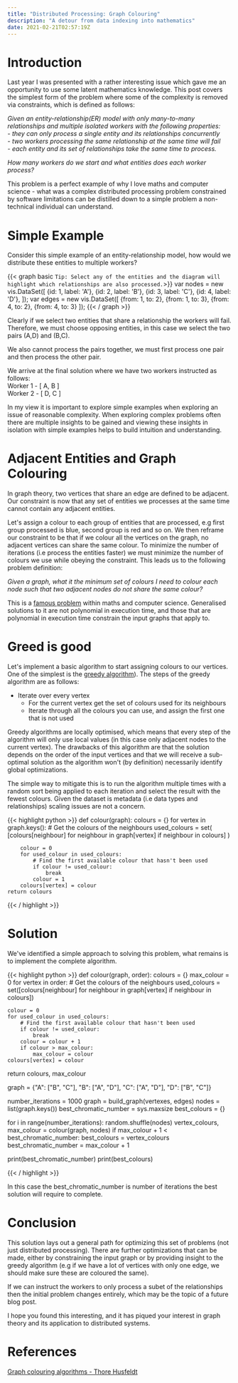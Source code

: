 ```yaml
---
title: "Distributed Processing: Graph Colouring"
description: "A detour from data indexing into mathematics"
date: 2021-02-21T02:57:19Z
---
```


# Introduction

Last year I was presented with a rather interesting issue which gave me an opportunity to use some latent mathematics knowledge. This post covers the simplest form of the problem where some of the complexity is removed via constraints, which is defined as follows:

*Given an entity-relationship(ER) model with only many-to-many relationships and multiple isolated workers with the following properties:*  
*- they can only process a single entity and its relationships concurrently*  
*- two workers processing the same relationship at the same time will fail*  
*- each entity and its set of relationships take the same time to process.*

*How many workers do we start and what entities does each worker process?*

This problem is a perfect example of why I love maths and computer science - what was a complex distributed processing problem constrained by software limitations can be distilled down to a simple problem a non-technical individual can understand. 

# Simple Example 

Consider this simple example of an entity-relationship model, how would we distribute these entities to multiple workers?  

{{< graph basic `Tip: Select any of the entities and the diagram will highlight which relationships are also processed.`>}}
    var nodes = new vis.DataSet([
        {id: 1, label: 'A'},
        {id: 2, label: 'B'},
        {id: 3, label: 'C'},
        {id: 4, label: 'D'},
    ]);
    var edges = new vis.DataSet([
        {from: 1, to: 2},
        {from: 1, to: 3},
        {from: 4, to: 2},
        {from: 4, to: 3}
    ]);
{{< / graph >}}


Clearly if we select two entities that share a relationship the workers will fail. Therefore, we must choose opposing entities, in this case we select the two pairs (A,D) and (B,C).

We also cannot process the pairs together, we must first process one pair and then process the other pair.

We arrive at the final solution where we have two workers instructed as follows:  
Worker 1 - [ A, B ]  
Worker 2 - [ D, C ]

In my view it is important to explore simple examples when exploring an issue of reasonable complexity. When exploring complex problems often there are multiple insights to be gained and viewing these insights in isolation with simple examples helps to build intuition and understanding.

# Adjacent Entities and Graph Colouring

In graph theory, two vertices that share an edge are defined to be adjacent. Our constraint is now that any set of entities we processes at the same time cannot contain any adjacent entities.

Let's assign a colour to each group of entities that are processed, e.g first group processed is blue, second group is red and so on. We then reframe our constraint to be that if we colour all the vertices on the graph, no adjacent vertices can share the same colour. To minimize the number of iterations (i.e process the entities faster) we must minimize the number of colours we use while obeying the constraint. This leads us to the following problem definition:

*Given a graph, what it the minimum set of colours I need to colour each node such that two adjacent nodes do not share the same colour?*

This is a [famous problem](https://en.wikipedia.org/wiki/Graph_coloring#History) within maths and computer science. Generalised solutions to it are not polynomial in execution time, and those that are polynomial in execution time constrain the input graphs that apply to.  


# Greed is good

Let's implement a basic algorithm to start assigning colours to our vertices. One of the simplest is the [greedy algorithm](https://en.wikipedia.org/wiki/Greedy_coloring)). The steps of the greedy algorithm are as follows:

- Iterate over every vertex  
	-  For the current vertex get the set of colours used for its neighbours  
	-  Iterate through all the colours you can use, and assign the first one that is not used  


Greedy algorithms are locally optimised, which means that every step of the algorithm will only use local values (in this case only adjacent nodes to the current vertex). The drawbacks of this algorithm are that the solution depends on the order of the input vertices and that we will receive a sub-optimal solution as the algorithm won't (by definition) necessarily identify global optimizations.


The simple way to mitigate this is to run the algorithm multiple times with a random sort being applied to each iteration and select the result with the fewest colours. Given the dataset is metadata (i.e data types and relationships) scaling issues are not a concern.

{{< highlight python >}}
def colour(graph):
    colours = {}
    for vertex in graph.keys():
        # Get the colours of the neighbours
        used_colours = set(
            [colours[neighbour] for neighbour in graph[vertex] if neighbour in colours]
        )

        colour = 0
        for used_colour in used_colours:
            # Find the first available colour that hasn't been used
            if colour != used_colour:
                break
            colour = 1
        colours[vertex] = colour
    return colours
{{< / highlight >}}


# Solution

We've identified a simple approach to solving this problem, what remains is to implement the complete algorithm. 

{{< highlight python >}}
def colour(graph, order):
  colours = {}
  max_colour = 0
  for vertex in order:
    # Get the colours of the neighbours
    used_colours = set([colours[neighbour] for neighbour in graph[vertex] if neighbour in colours])

    colour = 0
    for used_colour in used_colours:
        # Find the first available colour that hasn't been used
        if colour != used_colour:
            break
        colour = colour + 1
        if colour > max_colour:
            max_colour = colour
    colours[vertex] = colour
  return colours, max_colour

graph = {"A": ["B", "C"], "B": ["A", "D"], "C": ["A", "D"], "D": ["B", "C"]}

number_iterations = 1000
graph = build_graph(vertexes, edges)
nodes = list(graph.keys())
best_chromatic_number = sys.maxsize
best_colours = {}

for i in range(number_iterations):
  random.shuffle(nodes)
  vertex_colours, max_colour = colour(graph, nodes)
  if max_colour + 1 < best_chromatic_number:
      best_colours = vertex_colours
      best_chromatic_number = max_colour + 1


print(best_chromatic_number)
print(best_colours)


{{< / highlight >}}

In this case the best_chromatic_number is number of iterations the best solution will require to complete.


# Conclusion

This solution lays out a general path for optimizing this set of problems (not just distributed processing). There are further optimizations that can be made, either by constraining the input graph or by providing insight to the greedy algorithm (e.g if we have a lot of vertices with only one edge, we should make sure these are coloured the same). 

If we can instruct the workers to only process a subet of the relationships then the initial problem changes entirely, which may be the topic of a future blog post.

I hope you found this interesting, and it has piqued your interest in graph theory and its application to distributed systems.

# References
[Graph colouring algorithms - Thore Husfeldt](https://thorehusfeldt.files.wordpress.com/2010/08/gca.pdf)


